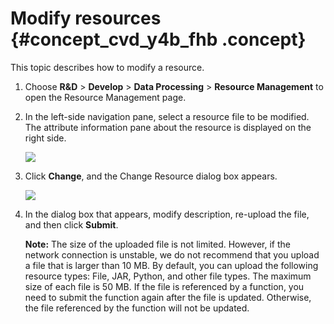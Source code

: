 # Modify resources {#concept_cvd_y4b_fhb .concept}

This topic describes how to modify a resource.

1.  Choose **R&D** \> **Develop** \> **Data Processing** \> **Resource Management** to open the Resource Management page.
2.  In the left-side navigation pane, select a resource file to be modified. The attribute information pane about the resource is displayed on the right side.

    ![](http://static-aliyun-doc.oss-cn-hangzhou.aliyuncs.com/assets/img/149632/156134684641557_en-US.png)

3.  Click **Change**, and the Change Resource dialog box appears.

    ![](http://static-aliyun-doc.oss-cn-hangzhou.aliyuncs.com/assets/img/149632/156134684641559_en-US.png)

4.  In the dialog box that appears, modify description, re-upload the file, and then click **Submit**.

    **Note:** The size of the uploaded file is not limited. However, if the network connection is unstable, we do not recommend that you upload a file that is larger than 10 MB. By default, you can upload the following resource types: File, JAR, Python, and other file types. The maximum size of each file is 50 MB. If the file is referenced by a function, you need to submit the function again after the file is updated. Otherwise, the file referenced by the function will not be updated.


